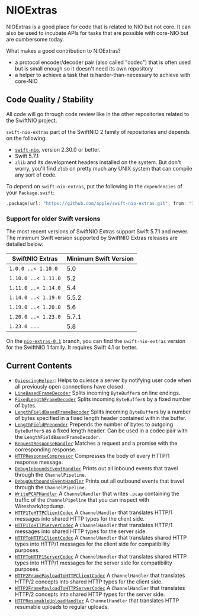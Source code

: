 # NIOExtras

NIOExtras is a good place for code that is related to NIO but not core. It can also be used to incubate APIs for tasks that are possible with core-NIO but are cumbersome today.

What makes a good contribution to NIOExtras?

- a protocol encoder/decoder pair (also called "codec") that is often used but is small enough so it doesn't need its own repository
- a helper to achieve a task that is harder-than-necessary to achieve with core-NIO

## Code Quality / Stability

All code will go through code review like in the other repositories related to the SwiftNIO project.

`swift-nio-extras` part of the SwiftNIO 2 family of repositories and depends on the following:

- [`swift-nio`](https://github.com/apple/swift-nio), version 2.30.0 or better.
- Swift 5.7.1
- `zlib` and its development headers installed on the system. But don't worry, you'll find `zlib` on pretty much any UNIX system that can compile any sort of code.

To depend on `swift-nio-extras`, put the following in the `dependencies` of your `Package.swift`:

```swift
.package(url: "https://github.com/apple/swift-nio-extras.git", from: "1.0.0"),
```

### Support for older Swift versions

The most recent versions of SwiftNIO Extras support Swift 5.7.1 and newer. The minimum Swift version supported by SwiftNIO Extras releases are detailed below:

SwiftNIO Extras     | Minimum Swift Version
--------------------|----------------------
`1.0.0 ..< 1.10.0`  | 5.0
`1.10.0 ..< 1.11.0` | 5.2
`1.11.0 ..< 1.14.0` | 5.4
`1.14.0 ..< 1.19.0` | 5.5.2
`1.19.0 ..< 1.20.0` | 5.6
`1.20.0 ..< 1.23.0` | 5.7.1
`1.23.0 ...`        | 5.8

On the [`nio-extras-0.1`](https://github.com/apple/swift-nio-extras/tree/nio-extras-0.1) branch, you can find the `swift-nio-extras` version for the SwiftNIO 1 family. It requires Swift 4.1 or better.

## Current Contents

- [`QuiescingHelper`](Sources/NIOExtras/QuiescingHelper.swift): Helps to quiesce
  a server by notifying user code when all previously open connections have closed.
- [`LineBasedFrameDecoder`](Sources/NIOExtras/LineBasedFrameDecoder.swift) Splits incoming `ByteBuffer`s on line endings.
- [`FixedLengthFrameDecoder`](Sources/NIOExtras/FixedLengthFrameDecoder.swift) Splits incoming `ByteBuffer`s by a fixed number of bytes.
- [`LengthFieldBasedFrameDecoder`](Sources/NIOExtras/LengthFieldBasedFrameDecoder.swift) Splits incoming `ByteBuffer`s by a number of bytes specified in a fixed length header contained within the buffer.
- [`LengthFieldPrepender`](Sources/NIOExtras/LengthFieldPrepender.swift) Prepends the number of bytes to outgoing `ByteBuffer`s as a fixed length header. Can be used in a codec pair with the `LengthFieldBasedFrameDecoder`.
- [`RequestResponseHandler`](Sources/NIOExtras/RequestResponseHandler.swift) Matches a request and a promise with the corresponding response.
- [`HTTPResponseCompressor`](Sources/NIOHTTPCompression/HTTPResponseCompressor.swift) Compresses the body of every HTTP/1 response message.
- [`DebugInboundsEventHandler`](Sources/NIOExtras/DebugInboundEventsHandler.swift) Prints out all inbound events that travel through the `ChannelPipeline`.
- [`DebugOutboundsEventHandler`](Sources/NIOExtras/DebugOutboundEventsHandler.swift) Prints out all outbound events that travel through the `ChannelPipeline`.
- [`WritePCAPHandler`](Sources/NIOExtras/WritePCAPHandler.swift) A `ChannelHandler` that writes `.pcap` containing the traffic of the `ChannelPipeline` that you can inspect with Wireshark/tcpdump.
- [`HTTP1ToHTTPClientCodec`](Sources/NIOHTTPTypesHTTP1/HTTP1ToHTTPCodec.swift) A `ChannelHandler` that translates HTTP/1 messages into shared HTTP types for the client side.
- [`HTTP1ToHTTPServerCodec`](Sources/NIOHTTPTypesHTTP1/HTTP1ToHTTPCodec.swift) A `ChannelHandler` that translates HTTP/1 messages into shared HTTP types for the server side.
- [`HTTPToHTTP1ClientCodec`](Sources/NIOHTTPTypesHTTP1/HTTPToHTTP1Codec.swift) A `ChannelHandler` that translates shared HTTP types into HTTP/1 messages for the client side for compatibility purposes.
- [`HTTPToHTTP1ServerCodec`](Sources/NIOHTTPTypesHTTP1/HTTPToHTTP1Codec.swift) A `ChannelHandler` that translates shared HTTP types into HTTP/1 messages for the server side for compatibility purposes.
- [`HTTP2FramePayloadToHTTPClientCodec`](Sources/NIOHTTPTypesHTTP2/HTTP2ToHTTPCodec.swift) A `ChannelHandler` that translates HTTP/2 concepts into shared HTTP types for the client side.
- [`HTTP2FramePayloadToHTTPServerCodec`](Sources/NIOHTTPTypesHTTP2/HTTP2ToHTTPCodec.swift) A `ChannelHandler` that translates HTTP/2 concepts into shared HTTP types for the server side.
- [`HTTPResumableUploadHandler`](Sources/NIOResumableUpload/HTTPResumableUploadHandler.swift) A `ChannelHandler` that translates HTTP resumable uploads to regular uploads.
